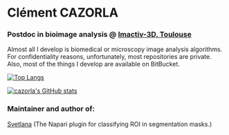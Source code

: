 <h1>Clément CAZORLA</h1>
<h3>Postdoc in bioimage analysis @ <a href="https://www.imactiv-3d.com/">Imactiv-3D, Toulouse</a></h3>

Almost all I develop is biomedical or microscopy image analysis algorithms. For confidentiality reasons, unfortunately, most repositories are private. Also, most of the things I develop are available on BitBucket.

[![Top Langs](https://github-readme-stats.vercel.app/api/top-langs/?username=koopa31&layout=compact&theme=radical)](https://github.com/anuraghazra/github-readme-stats)

[![cazorla's GitHub stats](https://github-readme-stats.vercel.app/api?username=koopa31&theme=radical&show_icons=true)](https://github.com/anuraghazra/github-readme-stats)

<h3>Maintainer and author of:</h3>

[Svetlana](https://www.napari-hub.org/plugins/napari-svetlana) (The Napari plugin for classifying ROI in segmentation masks.)
